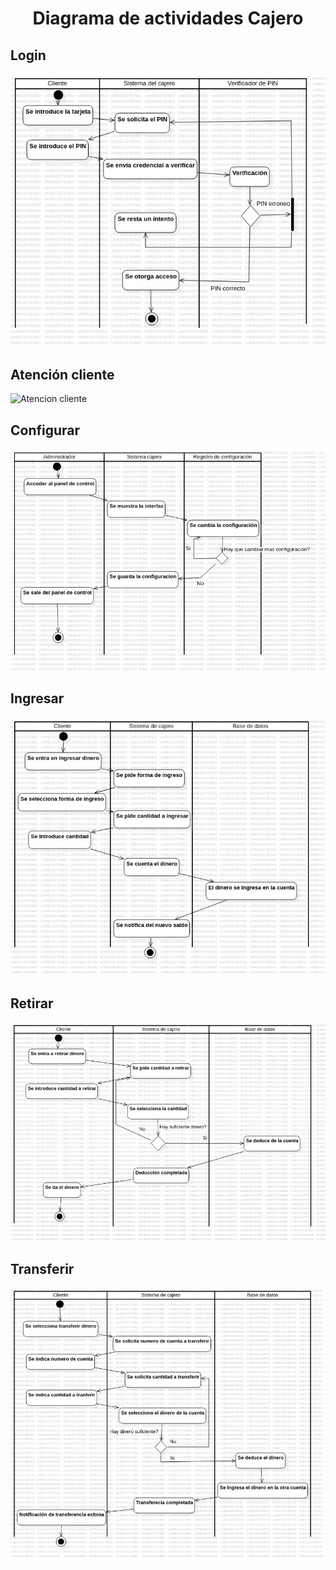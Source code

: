 <div align="justify">

# <div align="center">Diagrama de actividades Cajero</div>

## Login
![login](images/Login_1.jpg)

## Atención cliente
![Atencion cliente](images/Atención%20al%20cliente_3.jpg)

## Configurar
![configurar](images/Cambiar-config_2.jpg)

## Ingresar
![Ingreso](images/Ingresar-dinero_4.jpg)

## Retirar
![Retirar](images/Retirar%20dinero_5.jpg)

## Transferir
![Transferir](images/Transferencia_6.jpg)

</div>